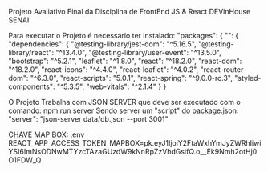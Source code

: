 Projeto Avaliativo Final da Disciplina de FrontEnd JS &amp; React DEVinHouse SENAI

Para executar o Projeto é necessário ter instalado:
  "packages": {
    "": {
      "dependencies": {
        "@testing-library/jest-dom": "^5.16.5",
        "@testing-library/react": "^13.4.0",
        "@testing-library/user-event": "^13.5.0",
        "bootstrap": "^5.2.1",
        "leaflet": "^1.8.0",
        "react": "^18.2.0",
        "react-dom": "^18.2.0",
        "react-icons": "^4.4.0",
        "react-leaflet": "^4.0.2",
        "react-router-dom": "^6.3.0",
        "react-scripts": "5.0.1",
        "react-spring": "^9.0.0-rc.3",
        "styled-components": "^5.3.5",
        "web-vitals": "^2.1.4"
      }
    }
    
O Projeto Trabalha com JSON SERVER que deve ser executado com o comando:
npm run server
Sendo server um "script" do package.json:
"server": "json-server data/db.json --port 3001"

CHAVE MAP BOX:
.env
REACT_APP_ACCESS_TOKEN_MAPBOX=pk.eyJ1IjoiY2FtaWxhYmJyZWRhIiwiYSI6ImNsODNwMTYzcTAzaGUzdW9kNnRpZzVhdGsifQ.o__Ek9Nmh2otHj0O1FDW_Q

